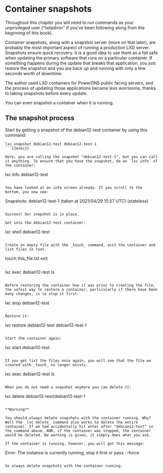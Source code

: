# Container snapshots

Throughout this chapter you will need to run commands as your unprivileged user ("lxdadmin" if you've been following along from the beginning of this book).

Container snapshots, along with a snapshot server (more on that later), are probably the most important aspect of running a production LXD server. Snapshots ensure quick recovery. It is a good idea to use them as a fail safe when updating the primary software that runs on a particular container. If something happens during the update that breaks that application, you just restore the snapshot and you are back up and running with only a few seconds worth of downtime.

The author used LXD containers for PowerDNS public facing servers, and the process of updating those applications became less worrisome, thanks to taking snapshots before every update.

You can even snapshot a container when it is running.

## The snapshot process

Start by getting a snapshot of the debian12-test container by using this command:

```
lxc snapshot debian12-test debian12-test-1
```{{exec}}

Here, you are calling the snapshot "debian12-test-1", but you can call it anything. To ensure that you have the snapshot, do an `lxc info` of the container:

```
lxc info debian12-test
```{{exec}}

You have looked at an info screen already. If you scroll to the bottom, you now see:

```
Snapshots:
  debian12-test-1 (taken at 2021/04/29 15:57 UTC) (stateless)
```

Success! Our snapshot is in place.

Get into the debian12-test container:

```
lxc shell debian12-test
```{{exec}}

Create an empty file with the _touch_ command, exit the container and list files in root.

```
touch this_file.txt
exit
```{{exec}}

```
lxc exec debian12-test ls
```{{exec}}

Before restoring the container how it was prior to creating the file, the safest way to restore a container, particularly if there have been many changes, is to stop it first:

```
lxc stop debian12-test
```{{exec}}

Restore it:

```
lxc restore debian12-test debian12-test-1
```{{exec}}

Start the container again:

```
lxc start debian12-test
```{{exec}}

If you get list the files once again, you will see that the file we created with _touch_ no longer exists.

```
lxc exec debian12-test ls
```{{exec}}

When you do not need a snapshot anymore you can delete it:

```
lxc delete debian12-test/debian12-test-1
```{{exec}}

**Warning**

You should always delete snapshots with the container running. Why? Well the _lxc delete_ command also works to delete the entire container. If we had accidentally hit enter after "debian12-test" in the command above, AND, if the container was stopped, the container would be deleted. No warning is given, it simply does what you ask.

If the container is running, however, you will get this message:

```
Error: The instance is currently running, stop it first or pass --force
```

So always delete snapshots with the container running.
